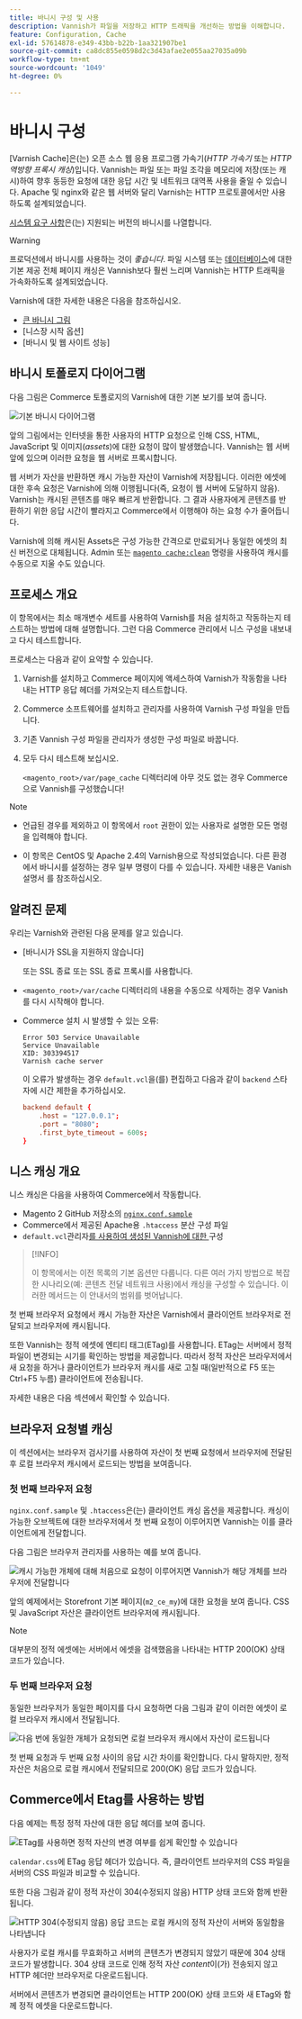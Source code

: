 ```yaml
---
title: 바니시 구성 및 사용
description: Vannish가 파일을 저장하고 HTTP 트래픽을 개선하는 방법을 이해합니다.
feature: Configuration, Cache
exl-id: 57614878-e349-43bb-b22b-1aa321907be1
source-git-commit: ca8dc855e0598d2c3d43afae2e055aa27035a09b
workflow-type: tm+mt
source-wordcount: '1049'
ht-degree: 0%

---
```


# 바니시 구성

[Varnish Cache]은(는) 오픈 소스 웹 응용 프로그램 가속기(_HTTP 가속기_ 또는 _HTTP 역방향 프록시 캐싱_)입니다. Vannish는 파일 또는 파일 조각을 메모리에 저장(또는 캐시)하여 향후 동등한 요청에 대한 응답 시간 및 네트워크 대역폭 사용을 줄일 수 있습니다. Apache 및 nginx와 같은 웹 서버와 달리 Varnish는 HTTP 프로토콜에서만 사용하도록 설계되었습니다.

[시스템 요구 사항](../../installation/system-requirements.md)은(는) 지원되는 버전의 바니시를 나열합니다.

>[!WARNING]
>
>프로덕션에서 바니시를 사용하는 것이 _좋습니다_. 파일 시스템 또는 [데이터베이스](https://developer.adobe.com/commerce/php/development/cache/partial/database-caching/)에 대한 기본 제공 전체 페이지 캐싱은 Vannish보다 훨씬 느리며 Vannish는 HTTP 트래픽을 가속화하도록 설계되었습니다.

Varnish에 대한 자세한 내용은 다음을 참조하십시오.

- [큰 바니시 그림]
- [니스장 시작 옵션]
- [바니시 및 웹 사이트 성능]

## 바니시 토폴로지 다이어그램

다음 그림은 Commerce 토폴로지의 Varnish에 대한 기본 보기를 보여 줍니다.

![기본 바니시 다이어그램](../../assets/configuration/varnish-basic.png)

앞의 그림에서는 인터넷을 통한 사용자의 HTTP 요청으로 인해 CSS, HTML, JavaScript 및 이미지(_assets_)에 대한 요청이 많이 발생했습니다. Vannish는 웹 서버 앞에 있으며 이러한 요청을 웹 서버로 프록시합니다.

웹 서버가 자산을 반환하면 캐시 가능한 자산이 Varnish에 저장됩니다. 이러한 에셋에 대한 후속 요청은 Varnish에 의해 이행됩니다(즉, 요청이 웹 서버에 도달하지 않음). Varnish는 캐시된 콘텐츠를 매우 빠르게 반환합니다. 그 결과 사용자에게 콘텐츠를 반환하기 위한 응답 시간이 빨라지고 Commerce에서 이행해야 하는 요청 수가 줄어듭니다.

Varnish에 의해 캐시된 Assets은 구성 가능한 간격으로 만료되거나 동일한 에셋의 최신 버전으로 대체됩니다. Admin 또는 [`magento cache:clean`](../cli/manage-cache.md#clean-and-flush-cache-types) 명령을 사용하여 캐시를 수동으로 지울 수도 있습니다.

## 프로세스 개요

이 항목에서는 최소 매개변수 세트를 사용하여 Varnish를 처음 설치하고 작동하는지 테스트하는 방법에 대해 설명합니다. 그런 다음 Commerce 관리에서 니스 구성을 내보내고 다시 테스트합니다.

프로세스는 다음과 같이 요약할 수 있습니다.

1. Varnish를 설치하고 Commerce 페이지에 액세스하여 Varnish가 작동함을 나타내는 HTTP 응답 헤더를 가져오는지 테스트합니다.
1. Commerce 소프트웨어를 설치하고 관리자를 사용하여 Varnish 구성 파일을 만듭니다.
1. 기존 Vannish 구성 파일을 관리자가 생성한 구성 파일로 바꿉니다.
1. 모두 다시 테스트해 보십시오.

   `<magento_root>/var/page_cache` 디렉터리에 아무 것도 없는 경우 Commerce으로 Vannish를 구성했습니다!

>[!NOTE]
>
>- 언급된 경우를 제외하고 이 항목에서 `root` 권한이 있는 사용자로 설명한 모든 명령을 입력해야 합니다.
>
>- 이 항목은 CentOS 및 Apache 2.4의 Varnish용으로 작성되었습니다. 다른 환경에서 바니시를 설정하는 경우 일부 명령이 다를 수 있습니다. 자세한 내용은 Vanish 설명서 를 참조하십시오.

## 알려진 문제

우리는 Varnish와 관련된 다음 문제를 알고 있습니다.

- [바니시가 SSL을 지원하지 않습니다]

  또는 SSL 종료 또는 SSL 종료 프록시를 사용합니다.

- `<magento_root>/var/cache` 디렉터리의 내용을 수동으로 삭제하는 경우 Vanish를 다시 시작해야 합니다.

- Commerce 설치 시 발생할 수 있는 오류:

  ```
  Error 503 Service Unavailable
  Service Unavailable
  XID: 303394517
  Varnish cache server
  ```

  이 오류가 발생하는 경우 `default.vcl`을(를) 편집하고 다음과 같이 `backend` 스타자에 시간 제한을 추가하십시오.

  ```conf
  backend default {
      .host = "127.0.0.1";
      .port = "8080";
      .first_byte_timeout = 600s;
  }
  ```

## 니스 캐싱 개요

니스 캐싱은 다음을 사용하여 Commerce에서 작동합니다.

- Magento 2 GitHub 저장소의 [`nginx.conf.sample`](https://github.com/magento/magento2/blob/2.4/nginx.conf.sample)
- Commerce에서 제공된 Apache용 `.htaccess` 분산 구성 파일
- `default.vcl`관리자[를 사용하여 생성된 Vannish에 대한 ](../cache/configure-varnish-commerce.md) 구성

>[!INFO]
>
>이 항목에서는 이전 목록의 기본 옵션만 다룹니다. 다른 여러 가지 방법으로 복잡한 시나리오(예: 콘텐츠 전달 네트워크 사용)에서 캐싱을 구성할 수 있습니다. 이러한 메서드는 이 안내서의 범위를 벗어납니다.

첫 번째 브라우저 요청에서 캐시 가능한 자산은 Varnish에서 클라이언트 브라우저로 전달되고 브라우저에 캐시됩니다.

또한 Vannish는 정적 에셋에 엔티티 태그(ETag)를 사용합니다. ETag는 서버에서 정적 파일이 변경되는 시기를 확인하는 방법을 제공합니다. 따라서 정적 자산은 브라우저에서 새 요청을 하거나 클라이언트가 브라우저 캐시를 새로 고칠 때(일반적으로 F5 또는 Ctrl+F5 누름) 클라이언트에 전송됩니다.

자세한 내용은 다음 섹션에서 확인할 수 있습니다.

## 브라우저 요청별 캐싱

이 섹션에서는 브라우저 검사기를 사용하여 자산이 첫 번째 요청에서 브라우저에 전달된 후 로컬 브라우저 캐시에서 로드되는 방법을 보여줍니다.

### 첫 번째 브라우저 요청

`nginx.conf.sample` 및 `.htaccess`은(는) 클라이언트 캐싱 옵션을 제공합니다. 캐싱이 가능한 오브젝트에 대한 브라우저에서 첫 번째 요청이 이루어지면 Vannish는 이를 클라이언트에게 전달합니다.

다음 그림은 브라우저 관리자를 사용하는 예를 보여 줍니다.

![캐시 가능한 개체에 대해 처음으로 요청이 이루어지면 Vannish가 해당 개체를 브라우저에 전달합니다](../../assets/configuration/varnish-apache-first-visit.png)

앞의 예제에서는 Storefront 기본 페이지(`m2_ce_my`)에 대한 요청을 보여 줍니다. CSS 및 JavaScript 자산은 클라이언트 브라우저에 캐시됩니다.

>[!NOTE]
>
>대부분의 정적 에셋에는 서버에서 에셋을 검색했음을 나타내는 HTTP 200(OK) 상태 코드가 있습니다.

### 두 번째 브라우저 요청

동일한 브라우저가 동일한 페이지를 다시 요청하면 다음 그림과 같이 이러한 에셋이 로컬 브라우저 캐시에서 전달됩니다.

![다음 번에 동일한 개체가 요청되면 로컬 브라우저 캐시에서 자산이 로드됩니다](../../assets/configuration/varnish-apache-second-visit.png)

첫 번째 요청과 두 번째 요청 사이의 응답 시간 차이를 확인합니다. 다시 말하지만, 정적 자산은 처음으로 로컬 캐시에서 전달되므로 200(OK) 응답 코드가 있습니다.

## Commerce에서 Etag를 사용하는 방법

다음 예제는 특정 정적 자산에 대한 응답 헤더를 보여 줍니다.

![ETag를 사용하면 정적 자산의 변경 여부를 쉽게 확인할 수 있습니다](../../assets/configuration/varnish-etag.png)

`calendar.css`에 ETag 응답 헤더가 있습니다. 즉, 클라이언트 브라우저의 CSS 파일을 서버의 CSS 파일과 비교할 수 있습니다.

또한 다음 그림과 같이 정적 자산이 304(수정되지 않음) HTTP 상태 코드와 함께 반환됩니다.

![HTTP 304(수정되지 않음) 응답 코드는 로컬 캐시의 정적 자산이 서버와 동일함을 나타냅니다](../../assets/configuration/varnish-304.png)

사용자가 로컬 캐시를 무효화하고 서버의 콘텐츠가 변경되지 않았기 때문에 304 상태 코드가 발생합니다. 304 상태 코드로 인해 정적 자산 _content_&#x200B;이(가) 전송되지 않고 HTTP 헤더만 브라우저로 다운로드됩니다.

서버에서 콘텐츠가 변경되면 클라이언트는 HTTP 200(OK) 상태 코드와 새 ETag와 함께 정적 에셋을 다운로드합니다.

<!-- Link Definitions -->

[큰 바니시 그림]: https://www.varnish-cache.org/docs/trunk/users-guide/intro.html
[바니시 캐시]: https://varnish-cache.org
[니스 시작 옵션]: https://www.varnish-cache.org/docs/trunk/reference/varnishd.html#ref-varnishd-options
[니스 및 웹 사이트 성능]: https://www.varnish-cache.org/docs/trunk/users-guide/performance.html#users-performance
[바니시가 SSL을 지원하지 않음]: https://www.varnish-cache.org/docs/3.0/phk/ssl.html

